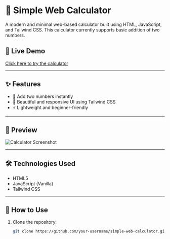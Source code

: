 # 🔢 Simple Web Calculator

A modern and minimal web-based calculator built using HTML, JavaScript, and Tailwind CSS. This calculator currently supports basic addition of two numbers.

## 🚀 Live Demo

[Click here to try the calculator](#) <!-- Replace # with your GitHub Pages or deployment link -->

---

## ✨ Features

- 🧮 Add two numbers instantly
- 🎨 Beautiful and responsive UI using Tailwind CSS
- ⚡ Lightweight and beginner-friendly

---

## 📸 Preview

![Calculator Screenshot](screenshot.png) <!-- Add a screenshot and change the file name accordingly -->

---

## 🛠️ Technologies Used

- HTML5
- JavaScript (Vanilla)
- Tailwind CSS

---

## 📂 How to Use

1. Clone the repository:
   ```bash
   git clone https://github.com/your-username/simple-web-calculator.git

